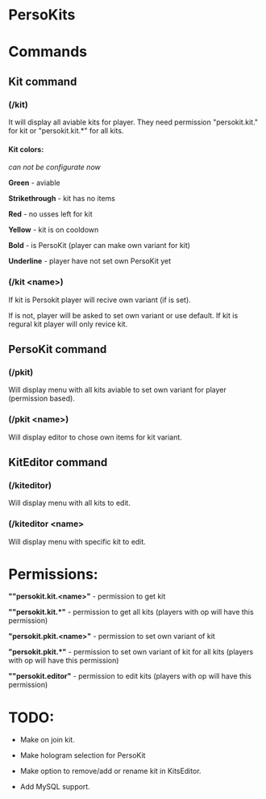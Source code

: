 # PersoKits

# Commands

## Kit command
### (/kit)
It will display all aviable kits for player. They need permission "persokit.kit.<name>" for kit or "persokit.kit.*" for all kits.

#### Kit colors:
*can not be configurate now*

**Green** - aviable

**Strikethrough** - kit has no items

**Red** - no usses left for kit

**Yellow** - kit is on cooldown

**Bold** - is PersoKit (player can make own variant for kit)

**Underline** - player have not set own PersoKit yet

### (/kit \<name\>)
If kit is Persokit player will recive own variant (if is set). 

If is not, player will be asked to set own variant or use default.
If kit is regural kit player will only revice kit.

## PersoKit command
### (/pkit)
Will display menu with all kits aviable to set own variant for player (permission based).

### (/pkit \<name\>)
Will display editor to chose own items for kit variant.


## KitEditor command
### (/kiteditor)
Will display menu with all kits to edit.

### (/kiteditor \<name\>
Will display menu with specific kit to edit.


# Permissions:
**""persokit.kit.\<name\>"** - permission to get kit 

**""persokit.kit.*"** - permission to get all kits (players with op will have this permission)

**"persokit.pkit.\<name\>"** - permission to set own variant of kit

**"persokit.pkit.*"** - permission to set own variant of kit for all kits (players with op will have this permission)

**""persokit.editor"** - permission to edit kits (players with op will have this permission)

# TODO:
- Make on join kit.

- Make hologram selection for PersoKit

- Make option to remove/add or rename kit in KitsEditor.

- Add MySQL support.
